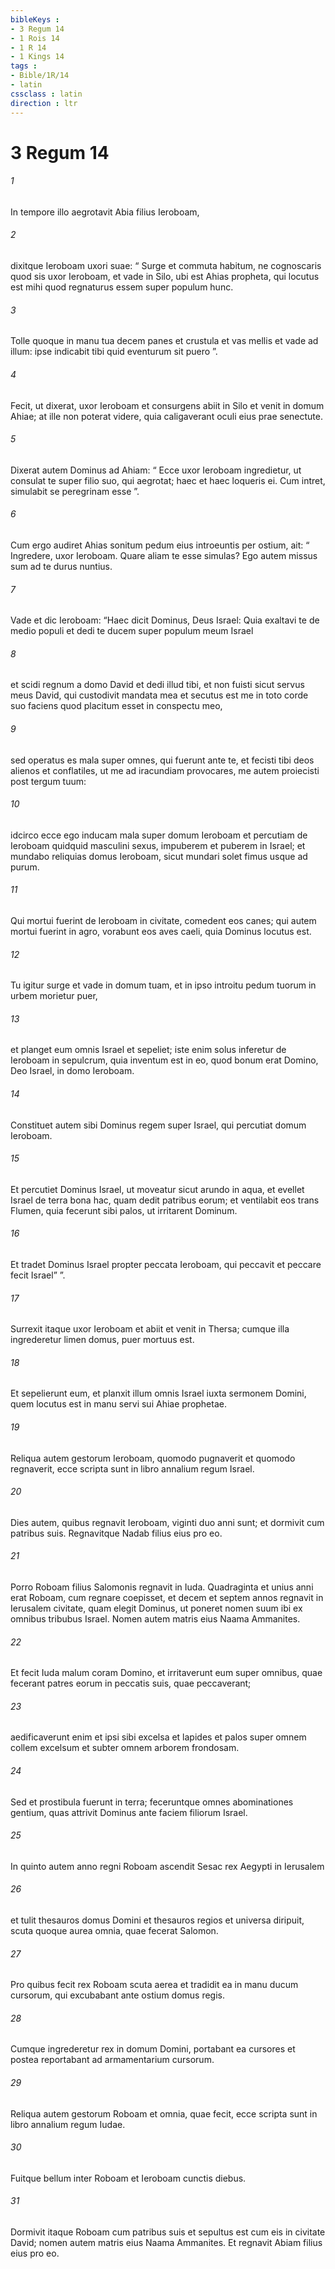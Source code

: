 ```yaml
---
bibleKeys : 
- 3 Regum 14
- 1 Rois 14
- 1 R 14
- 1 Kings 14
tags : 
- Bible/1R/14
- latin
cssclass : latin
direction : ltr
---
```


# 3 Regum 14

###### 1
In tempore illo aegrotavit Abia filius Ieroboam, 
###### 2
dixitque Ieroboam uxori suae: “ Surge et commuta habitum, ne cognoscaris quod sis uxor Ieroboam, et vade in Silo, ubi est Ahias propheta, qui locutus est mihi quod regnaturus essem super populum hunc. 
###### 3
Tolle quoque in manu tua decem panes et crustula et vas mellis et vade ad illum: ipse indicabit tibi quid eventurum sit puero ”. 
###### 4
Fecit, ut dixerat, uxor Ieroboam et consurgens abiit in Silo et venit in domum Ahiae; at ille non poterat videre, quia caligaverant oculi eius prae senectute.
###### 5
Dixerat autem Dominus ad Ahiam: “ Ecce uxor Ieroboam ingredietur, ut consulat te super filio suo, qui aegrotat; haec et haec loqueris ei. Cum intret, simulabit se peregrinam esse ”.
###### 6
Cum ergo audiret Ahias sonitum pedum eius introeuntis per ostium, ait: “ Ingredere, uxor Ieroboam. Quare aliam te esse simulas? Ego autem missus sum ad te durus nuntius. 
###### 7
Vade et dic Ieroboam: “Haec dicit Dominus, Deus Israel: Quia exaltavi te de medio populi et dedi te ducem super populum meum Israel 
###### 8
et scidi regnum a domo David et dedi illud tibi, et non fuisti sicut servus meus David, qui custodivit mandata mea et secutus est me in toto corde suo faciens quod placitum esset in conspectu meo, 
###### 9
sed operatus es mala super omnes, qui fuerunt ante te, et fecisti tibi deos alienos et conflatiles, ut me ad iracundiam provocares, me autem proiecisti post tergum tuum: 
###### 10
idcirco ecce ego inducam mala super domum Ieroboam et percutiam de Ieroboam quidquid masculini sexus, impuberem et puberem in Israel; et mundabo reliquias domus Ieroboam, sicut mundari solet fimus usque ad purum. 
###### 11
Qui mortui fuerint de Ieroboam in civitate, comedent eos canes; qui autem mortui fuerint in agro, vorabunt eos aves caeli, quia Dominus locutus est. 
###### 12
Tu igitur surge et vade in domum tuam, et in ipso introitu pedum tuorum in urbem morietur puer, 
###### 13
et planget eum omnis Israel et sepeliet; iste enim solus inferetur de Ieroboam in sepulcrum, quia inventum est in eo, quod bonum erat Domino, Deo Israel, in domo Ieroboam. 
###### 14
Constituet autem sibi Dominus regem super Israel, qui percutiat domum Ieroboam. 
###### 15
Et percutiet Dominus Israel, ut moveatur sicut arundo in aqua, et evellet Israel de terra bona hac, quam dedit patribus eorum; et ventilabit eos trans Flumen, quia fecerunt sibi palos, ut irritarent Dominum. 
###### 16
Et tradet Dominus Israel propter peccata Ieroboam, qui peccavit et peccare fecit Israel” ”.
###### 17
Surrexit itaque uxor Ieroboam et abiit et venit in Thersa; cumque illa ingrederetur limen domus, puer mortuus est. 
###### 18
Et sepelierunt eum, et planxit illum omnis Israel iuxta sermonem Domini, quem locutus est in manu servi sui Ahiae prophetae.
###### 19
Reliqua autem gestorum Ieroboam, quomodo pugnaverit et quomodo regnaverit, ecce scripta sunt in libro annalium regum Israel. 
###### 20
Dies autem, quibus regnavit Ieroboam, viginti duo anni sunt; et dormivit cum patribus suis. Regnavitque Nadab filius eius pro eo.
###### 21
Porro Roboam filius Salomonis regnavit in Iuda. Quadraginta et unius anni erat Roboam, cum regnare coepisset, et decem et septem annos regnavit in Ierusalem civitate, quam elegit Dominus, ut poneret nomen suum ibi ex omnibus tribubus Israel. Nomen autem matris eius Naama Ammanites.
###### 22
Et fecit Iuda malum coram Domino, et irritaverunt eum super omnibus, quae fecerant patres eorum in peccatis suis, quae peccaverant; 
###### 23
aedificaverunt enim et ipsi sibi excelsa et lapides et palos super omnem collem excelsum et subter omnem arborem frondosam. 
###### 24
Sed et prostibula fuerunt in terra; feceruntque omnes abominationes gentium, quas attrivit Dominus ante faciem filiorum Israel.
###### 25
In quinto autem anno regni Roboam ascendit Sesac rex Aegypti in Ierusalem 
###### 26
et tulit thesauros domus Domini et thesauros regios et universa diripuit, scuta quoque aurea omnia, quae fecerat Salomon. 
###### 27
Pro quibus fecit rex Roboam scuta aerea et tradidit ea in manu ducum cursorum, qui excubabant ante ostium domus regis. 
###### 28
Cumque ingrederetur rex in domum Domini, portabant ea cursores et postea reportabant ad armamentarium cursorum.
###### 29
Reliqua autem gestorum Roboam et omnia, quae fecit, ecce scripta sunt in libro annalium regum Iudae. 
###### 30
Fuitque bellum inter Roboam et Ieroboam cunctis diebus. 
###### 31
Dormivit itaque Roboam cum patribus suis et sepultus est cum eis in civitate David; nomen autem matris eius Naama Ammanites. Et regnavit Abiam filius eius pro eo.

